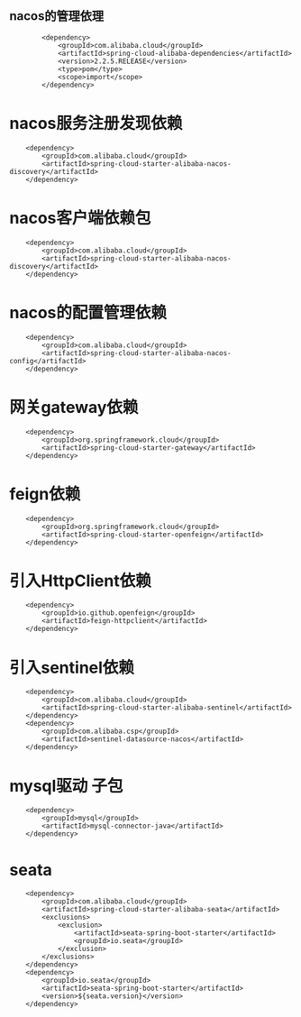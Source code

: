 ## nacos的管理依理

            <dependency>
                <groupId>com.alibaba.cloud</groupId>
                <artifactId>spring-cloud-alibaba-dependencies</artifactId>
                <version>2.2.5.RELEASE</version>
                <type>pom</type>
                <scope>import</scope>
            </dependency>

# nacos服务注册发现依赖

        <dependency>
            <groupId>com.alibaba.cloud</groupId>
            <artifactId>spring-cloud-starter-alibaba-nacos-discovery</artifactId>
        </dependency>

# nacos客户端依赖包

        <dependency>
            <groupId>com.alibaba.cloud</groupId>
            <artifactId>spring-cloud-starter-alibaba-nacos-discovery</artifactId>
        </dependency>

# nacos的配置管理依赖

        <dependency>
            <groupId>com.alibaba.cloud</groupId>
            <artifactId>spring-cloud-starter-alibaba-nacos-config</artifactId>
        </dependency>

# 网关gateway依赖

        <dependency>
            <groupId>org.springframework.cloud</groupId>
            <artifactId>spring-cloud-starter-gateway</artifactId>
        </dependency>

# feign依赖

        <dependency>
            <groupId>org.springframework.cloud</groupId>
            <artifactId>spring-cloud-starter-openfeign</artifactId>
        </dependency>

# 引入HttpClient依赖

        <dependency>
            <groupId>io.github.openfeign</groupId>
            <artifactId>feign-httpclient</artifactId>
        </dependency>

# 引入sentinel依赖

        <dependency>
            <groupId>com.alibaba.cloud</groupId>
            <artifactId>spring-cloud-starter-alibaba-sentinel</artifactId>
        </dependency>
        <dependency>
            <groupId>com.alibaba.csp</groupId>
            <artifactId>sentinel-datasource-nacos</artifactId>
        </dependency>

# mysql驱动 子包

        <dependency>
            <groupId>mysql</groupId>
            <artifactId>mysql-connector-java</artifactId>
        </dependency>

# seata

        <dependency>
            <groupId>com.alibaba.cloud</groupId>
            <artifactId>spring-cloud-starter-alibaba-seata</artifactId>
            <exclusions>
                <exclusion>
                    <artifactId>seata-spring-boot-starter</artifactId>
                    <groupId>io.seata</groupId>
                </exclusion>
            </exclusions>
        </dependency>
        <dependency>
            <groupId>io.seata</groupId>
            <artifactId>seata-spring-boot-starter</artifactId>
            <version>${seata.version}</version>
        </dependency>